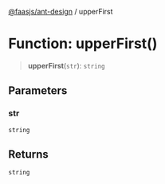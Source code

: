 [@faasjs/ant-design](../README.md) / upperFirst

# Function: upperFirst()

> **upperFirst**(`str`): `string`

## Parameters

### str

`string`

## Returns

`string`
